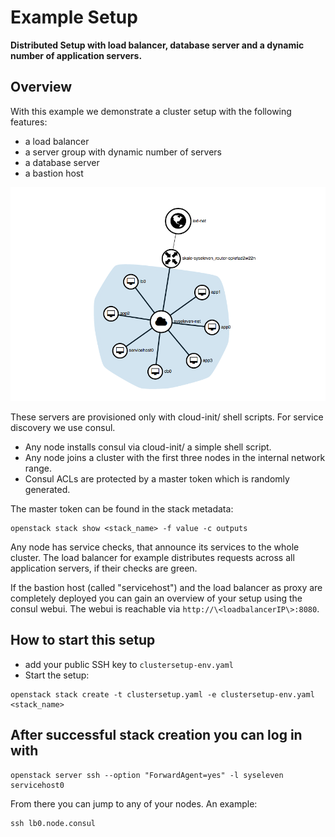 # Example Setup

**Distributed Setup with load balancer, database server and a dynamic number of application servers.**

## Overview

With this example we demonstrate a cluster setup with the following features:

- a load balancer
- a server group with dynamic number of servers
- a database server
- a bastion host

![Setup overview](img/setup_overview.png)

These servers are provisioned only with cloud-init/ shell scripts. For service discovery we use consul.

- Any node installs consul via cloud-init/ a simple shell script.
- Any node joins a cluster with the first three nodes in the internal network range.
- Consul ACLs are protected by a master token which is randomly generated.

The master token can be found in the stack metadata:

```shell
openstack stack show <stack_name> -f value -c outputs
```

Any node has service checks, that announce its services to the whole cluster.
The load balancer for example distributes requests across all application servers, if their checks are green.

If the bastion host (called "servicehost") and the load balancer as proxy are completely deployed you can gain an overview of your setup using the consul webui. The webui is reachable via `http://\<loadbalancerIP\>:8080`.

## How to start this setup

- add your public SSH key to `clustersetup-env.yaml`
- Start the setup:

```shell
openstack stack create -t clustersetup.yaml -e clustersetup-env.yaml <stack_name>
```

## After successful stack creation you can log in with

```shell
openstack server ssh --option "ForwardAgent=yes" -l syseleven servicehost0
```

From there you can jump to any of your nodes. An example:

```shell
ssh lb0.node.consul
```
